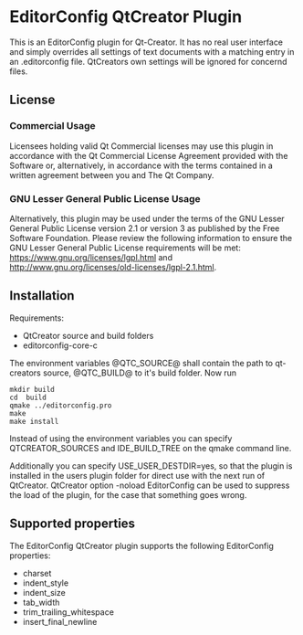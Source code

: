 # EditorConfig QtCreator Plugin

This is an EditorConfig plugin for Qt-Creator. It has no real user
interface and simply overrides all settings of text documents with
a matching entry in an .editorconfig file. QtCreators own settings
will be ignored for concernd files.

## License

### Commercial Usage

Licensees holding valid Qt Commercial licenses may use this plugin
in accordance with the Qt Commercial License Agreement provided
with the Software or, alternatively, in accordance with the terms
contained in a written agreement between you and The Qt Company.

### GNU Lesser General Public License Usage

Alternatively, this plugin may be used under the terms of the GNU
Lesser General Public License version 2.1 or version 3 as published
by the Free Software Foundation.  Please review the following
information to ensure the GNU Lesser General Public License
requirements will be met: https://www.gnu.org/licenses/lgpl.html and
http://www.gnu.org/licenses/old-licenses/lgpl-2.1.html.

## Installation

Requirements:

- QtCreator source and build folders
- editorconfig-core-c

The environment variables @QTC_SOURCE@ shall contain the path to qt-creators
source, @QTC_BUILD@ to it's build folder. Now run

    mkdir build
    cd  build
    qmake ../editorconfig.pro
    make
    make install

Instead of using the environment variables you can specify QTCREATOR_SOURCES
and IDE_BUILD_TREE on the qmake command line.

Additionally you can specify USE_USER_DESTDIR=yes, so that the plugin is
installed in the users plugin folder for direct use with the next run of
QtCreator. QtCreator option -noload EditorConfig can be used to suppress
the load of the plugin, for the case that something goes wrong.

## Supported properties

The EditorConfig QtCreator plugin supports the following EditorConfig properties:

- charset
- indent_style
- indent_size
- tab_width
- trim_trailing_whitespace
- insert_final_newline

